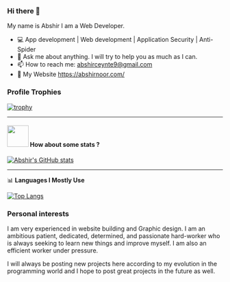 ### Hi there 👋

<!--
**Abshirnoor/abshirnoor** is a ✨ _special_ ✨ repository because its `README.md` (this file) appears on your GitHub profile.

Here are some ideas to get you started:

- 🔭 I’m currently working on ...
- 🌱 I’m currently learning ...
- 👯 I’m looking to collaborate on ...
- 🤔 I’m looking for help with ...
- 💬 Ask me about ...
- 📫 How to reach me: ...
- 😄 Pronouns: ...
- ⚡ Fun fact: ...
-->

My name is Abshir 
I am a Web Developer.

- 💻 App development | Web development | Application Security | Anti-Spider
- 💬 Ask me about anything. I will try to help you as much as I can.
- 📫 How to reach me: abshirceynte9@gmail.com
- 👑 My Website https://abshirnoor.com/


### Profile Trophies

[![trophy](https://github-profile-trophy.vercel.app/?username=abshirnoor)](https://github.com/ryo-ma/github-profile-trophy)

----

#### <img src="https://media.giphy.com/media/VgCDAzcKvsR6OM0uWg/giphy.gif" width="50"> How about some stats ?

[![Abshir's GitHub stats](https://github-readme-stats.vercel.app/api?username=abshirnoor&layout=compact)](https://github.com/abshirnoor)

-------

📊 **Languages I Mostly Use**

[![Top Langs](https://github-readme-stats.vercel.app/api/top-langs/?username=abshirnoor&layout=compact)](https://github.com/muwoo/github-readme-stats)


### Personal interests 

I am very experienced in website building and Graphic design. I am an ambitious patient, dedicated, determined, and passionate hard-worker who is always seeking to learn new things and improve myself. I am also an efficient worker under pressure.
 
I will always be posting new projects here according to my evolution in the programming world and I hope to post great projects in the future as well. 
 

